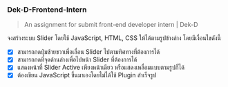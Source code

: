### Dek-D-Frontend-Intern
> An assignment for submit front-end developer intern | Dek-D

จงสร้างระบบ Slider โดยใช้ JavaScript, HTML, CSS ให้ได้ตามรูปข้างล่าง โดยมีเงื่อนไขดังนี้

- [x] สามารถกดปุ่มซ้ายขวาเพื่อเลื่อน Slider ไปตามทิศทางที่ต้องการได้
- [x] สามารถกดที่จุดด้านล่างเพื่อไปหน้า Slider ที่ต้องการได้
- [x] แสดงหน้าที่ Slider Active เพียงหน้าเดียว หรือแสดงเหลื่อมแบบตามรูปก็ได้
- [x] ต้องเขียน JavaScript ขึ้นมาเองโดยไม่ได้ใช้ Plugin สำเร็จรูป
